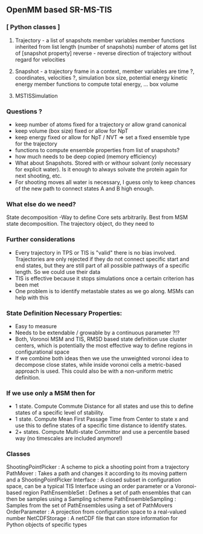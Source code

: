## OpenMM based SR-MS-TIS

### [ Python classes ]
1. Trajectory - a list of snapshots
  member variables
  member functions
  inherited from list
  length (number of snapshots)
  number of atoms
  get list of [snapshot property]
  reverse - reverse direction of trajectory without regard for velocities

2. Snapshot - a trajectory frame in a context, 
  member variables are
  time ?,
  coordinates, 
  velocities ?, 
  simulation box size, 
  potential energy
  kinetic energy 
  member functions to compute 
  total energy, ...
  box volume

3. MSTISSimulation

### Questions ?
- keep number of atoms fixed for a trajectory or allow grand canonical
- keep volume (box size) fixed or allow for NpT
- keep energy fixed or allow for NpT / NVT
  => set a fixed ensemble type for the trajectory
- functions to compute ensemble properties from list of snapshots?
- how much needs to be deep copied (memory efficiency)
- What about Snapshots. Stored with or withour solvant (only necessary for explicit water). Is it enough to always solvate the protein again for next shooting, etc.
- For shooting moves all water is necessary, I guess only to keep chances of the new path to connect states A and B high enough.

### What else do we need?
  State decomposition -Way to define Core sets arbitrarily. Best from MSM state decomposition.
  The trajectory object, do they need to 

### Further considerations
- Every trajectory in TPS or TIS is "valid" there is no bias involved. Trajectories are only rejected if they do not connect specific start and end states, but they are still part of all possible pathways of a specific length. So we could use their data
- TIS is effective because it stops simulations once a certain criterion has been met
- One problem is to identify metastable states as we go along. MSMs can help with this

### State Definition Necessary Properties:
- Easy to measure
- Needs to be extendable / growable by a continuous parameter ?!?
- Both, Voronoi MSM and TIS, RMSD based state definition use cluster centers, which is potentially the most effective way to define regions in configurational space 
- If we combine both ideas then we use the unweighted voronoi idea to decompose close states, while inside voronoi cells a metric-based approach is used. This could also be with a non-uniform metric definition.

### If we use only a MSM then for
- 1 state. Compute Commute Distance for all states and use this to define states of a specific level of stability.
- 1 state. Compute Mean First Passage Time from Center to state x and use this to define states of a specific time distance to identify states.
- 2+ states. Compute Multi-state Committor and use a percentile based way (no timescales are included anymore!)

### 

### Classes
ShootingPointPicker : A scheme to pick a shooting point from a trajectory
PathMover : Takes a path and changes it according to its moving pattern and a ShootingPointPicker
Interface : A closed subset in configuration space, can be a typical TIS Interface using an order parameter or a Voronoi-based region 
PathEnsembleSet : Defines a set of path ensembles that can then be samples using a Sampling scheme
PathEnsembleSampling : Samples from the set of PathEnsembles using a set of PathMovers
OrderParameter : A projection from configuration space to a real-valued number
NetCDFStorage : A netCDF file that can store information for Python objects of specific types